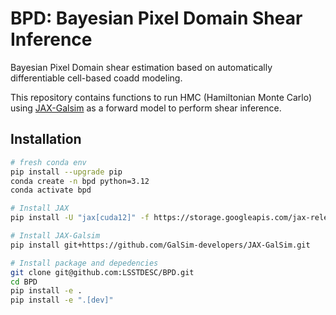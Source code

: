 # BPD: Bayesian Pixel Domain Shear Inference

Bayesian Pixel Domain shear estimation based on automatically differentiable cell-based coadd modeling. 

This repository contains functions to run HMC (Hamiltonian Monte Carlo) using [JAX-Galsim](https://github.com/GalSim-developers/JAX-GalSim) as a forward model to perform shear inference. 

## Installation

```bash
# fresh conda env
pip install --upgrade pip
conda create -n bpd python=3.12
conda activate bpd

# Install JAX
pip install -U "jax[cuda12]" -f https://storage.googleapis.com/jax-releases/jax_cuda_releases.html || pip install -U "jax[cpu]"

# Install JAX-Galsim
pip install git+https://github.com/GalSim-developers/JAX-GalSim.git

# Install package and depedencies
git clone git@github.com:LSSTDESC/BPD.git
cd BPD
pip install -e .
pip install -e ".[dev]"
```
